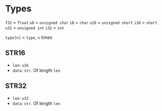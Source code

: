 # Types

`f32` = `float`
`u8` = `unsigned char`
`i8` = `char`
`u16` = `unsigned short`
`i16` = `short`
`u32` = `unsigned int`
`i32` = `int`

`type[n]` = `type`, `n` times

## STR16
* `len`: `u16`
* `data`: `str`. Of length `len`

## STR32
* `len`: `u32`
* `data`: `str`. Of length `len`
